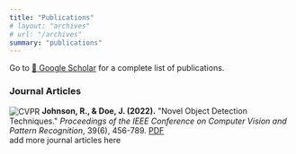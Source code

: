 ```yaml
---
title: "Publications"
# layout: "archives"
# url: "/archives"
summary: "publications"
---
```


Go to [:link: Google Scholar](https://scholar.google.com/citations?user=J8_8X70AAAAJ&hl=en) for a complete list of publications.

### Journal Articles
<img src="https://img.shields.io/badge/CVPR-green?style=for-the-badge" alt="CVPR" style="vertical-align: middle; display: inline;"> **Johnson, R., & Doe, J. (2022).** "Novel Object Detection Techniques." *Proceedings of the IEEE Conference on Computer Vision and Pattern Recognition*, 39(6), 456-789. [PDF](https://link-to-pdf)  
add more journal articles here